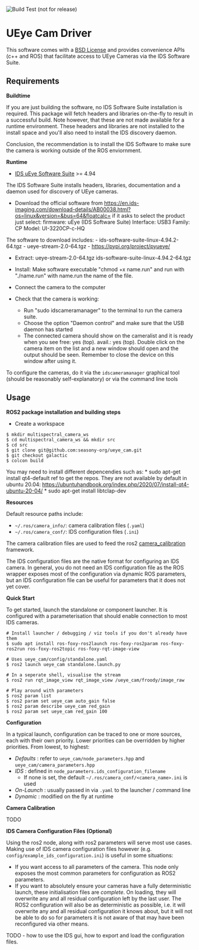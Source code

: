 ![Build Test (not for release)](https://github.com/anqixu/ueye_cam/workflows/Build%20Test%20(not%20for%20release)/badge.svg?branch=master&event=push)

# UEye Cam Driver

This software comes with a [BSD License](./LICENSE) and provides convenience APIs
(c++ and ROS) that facilitate access to UEye Cameras via the IDS Software Suite.

## Requirements

**Buildtime**

If you are just building the software, no IDS Software Suite installation is required.
This package will fetch headers and libraries on-the-fly to result in a successful build.
Note however, that these are not made available for a runtime environment. These headers
and libraries are not installed to the install space and you'll also need to install
the IDS discovery daemon.

Conclusion, the recommendation is to install the IDS Software to make sure the camera is working outside of the ROS enviornment.


**Runtime**

* [IDS uEye Software Suite](https://en.ids-imaging.com/downloads.html) >= 4.94 

The IDS Software Suite installs headers, libraries, documentation and a daemon used for
discovery of UEye cameras.

* Download the official software from 
https://en.ids-imaging.com/download-details/AB00038.html?os=linux&version=&bus=64&floatcalc=
if it asks to select the product just select:
firmware: uEye (IDS Software Suite)
Interface: USB3
Family: CP
Model: UI-3220CP-c-HQ

The software to download includes:
	- ids-software-suite-linux-4.94.2-64.tgz
	- ueye-stream-2.0-64.tgz
	- https://pypi.org/project/pyueye/
	
* Extract:
ueye-stream-2.0-64.tgz
ids-software-suite-linux-4.94.2-64.tgz
* Install:
Make software executable "chmod +x name.run" and run with "./name.run" with name.run the name of the file.

* Connect the camera to the computer
* Check that the camera is working:
	- Run "sudo idscameramanager" to the terminal to run the camera suite.
	- Choose the option "Daemon control" and make sure that the USB daemon has started
	- The connected camera should show on the cameralist and it is ready when you see 
		free: yes (top).
	    avail.: yes (top).
	  Double click on the camera item on the list and a new window should open and the output should be seen. Remember to close the device on this window after using it.

To configure the cameras, do it via the `idscameramanager` graphical tool (should be reasonably
self-explanatory) or via the command line tools

## Usage
**ROS2 package installation and building steps**
* Create a workspace
```
$ mkdir multispectral_camera_ws
$ cd multispectral_camera_ws && mkdir src 
$ cd src
$ git clone git@github.com:seasony-org/ueye_cam.git
$ git checkout galactic
$ colcon build
```

You may need to install different depencendies such as:
	* sudo apt-get install qt4-default 
    ref to get the repos. They are not available by default in ubuntu 20.04:
    https://ubuntuhandbook.org/index.php/2020/07/install-qt4-ubuntu-20-04/
	* sudo apt-get install libtclap-dev

**Resources**

Default resource paths include:

* `~/.ros/camera_info/`:  camera calibration files (`.yaml`)
* `~/.ros/camera_conf/`:  IDS configuration files (`.ini`)

The camera calibration files are used to feed the ros2 [camera_calibration](https://github.com/ros-perception/image_pipeline/tree/ros2/camera_calibration) framework.

The IDS configuration files are the native format for configuring an IDS camera. In general, you do not need an IDS configuration file as the ROS wrapper exposes most of the configuration via dynamic ROS parameters, but an IDS configuration
file can be useful for parameters that it does not yet cover.

**Quick Start**

To get started, launch the standalone or component launcher. It is configured with a parameterisation that should enable connection to most IDS cameras.

```
# Install launcher / debugging / viz tools if you don't already have them
$ sudo apt install ros-foxy-ros2launch ros-foxy-ros2param ros-foxy-ros2run ros-foxy-ros2topic ros-foxy-rqt-image-view

# Uses ueye_cam/config/standalone.yaml
$ ros2 launch ueye_cam standalone.launch.py

# In a seperate shell, visualise the stream
$ ros2 run rqt_image_view rqt_image_view /ueye_cam/froody/image_raw

# Play around with parameters
$ ros2 param list
$ ros2 param set ueye_cam auto_gain false
$ ros2 param describe ueye_cam red_gain
$ ros2 param set ueye_cam red_gain 100
```

**Configuration**

In a typical launch, configuration can be traced to one or more sources, each with their own priority. Lower priorities can be overridden by higher priorities. From lowest, to highest:

* _Defaults_ : refer to `ueye_cam/node_parameters.hpp` and `ueye_cam/camera_parameters.hpp`
* _IDS_ : defined in `node_parameters.ids_configuration_filename`
    * If none is set, the default `~/.ros/camera_conf/<camera_name>.ini` is used
* _On-Launch_ : usually passed in via `.yaml` to the launcher / command line
* _Dynamic_ : modified on the fly at runtime

**Camera Calibration**

TODO

**IDS Camera Configuration Files (Optional)**

Using the ros2 node, along with ros2 parameters will serve most use cases. Making use of IDS camera configuration files however (e.g. `config/example_ids_configuration.ini`) is useful in some situations:

* If you want access to all parameters of the camera. This node only exposes the most common parameters for configuration as ROS2 parameters.
* If you want to absolutely ensure your cameras have a fully deterministic launch, these initialisation files are *complete*. On loading, they will overwrite any and all residual configuration left by the last user. The ROS2 configuration will also be as deterministic as possible, i.e. it will overwrite any and all residual configuration it knows about, but it will not be able to do so for parameters it is not aware of that may have been reconfigured via other means.

TODO - how to use the IDS gui, how to export and load the configuration files.
